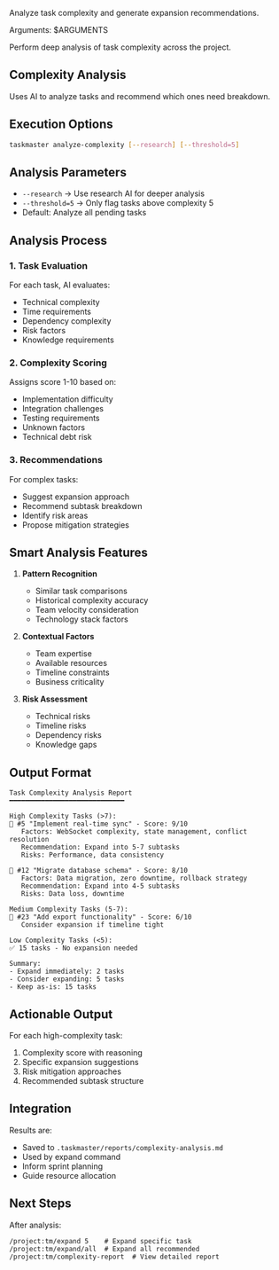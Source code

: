 Analyze task complexity and generate expansion recommendations.

Arguments: $ARGUMENTS

Perform deep analysis of task complexity across the project.

## Complexity Analysis

Uses AI to analyze tasks and recommend which ones need breakdown.

## Execution Options

```bash
taskmaster analyze-complexity [--research] [--threshold=5]
```

## Analysis Parameters

- `--research` → Use research AI for deeper analysis
- `--threshold=5` → Only flag tasks above complexity 5
- Default: Analyze all pending tasks

## Analysis Process

### 1. **Task Evaluation**
For each task, AI evaluates:
- Technical complexity
- Time requirements
- Dependency complexity
- Risk factors
- Knowledge requirements

### 2. **Complexity Scoring**
Assigns score 1-10 based on:
- Implementation difficulty
- Integration challenges
- Testing requirements
- Unknown factors
- Technical debt risk

### 3. **Recommendations**
For complex tasks:
- Suggest expansion approach
- Recommend subtask breakdown
- Identify risk areas
- Propose mitigation strategies

## Smart Analysis Features

1. **Pattern Recognition**
   - Similar task comparisons
   - Historical complexity accuracy
   - Team velocity consideration
   - Technology stack factors

2. **Contextual Factors**
   - Team expertise
   - Available resources
   - Timeline constraints
   - Business criticality

3. **Risk Assessment**
   - Technical risks
   - Timeline risks
   - Dependency risks
   - Knowledge gaps

## Output Format

```
Task Complexity Analysis Report
━━━━━━━━━━━━━━━━━━━━━━━━━━━━━

High Complexity Tasks (>7):
📍 #5 "Implement real-time sync" - Score: 9/10
   Factors: WebSocket complexity, state management, conflict resolution
   Recommendation: Expand into 5-7 subtasks
   Risks: Performance, data consistency

📍 #12 "Migrate database schema" - Score: 8/10
   Factors: Data migration, zero downtime, rollback strategy
   Recommendation: Expand into 4-5 subtasks
   Risks: Data loss, downtime

Medium Complexity Tasks (5-7):
📍 #23 "Add export functionality" - Score: 6/10
   Consider expansion if timeline tight

Low Complexity Tasks (<5):
✅ 15 tasks - No expansion needed

Summary:
- Expand immediately: 2 tasks
- Consider expanding: 5 tasks
- Keep as-is: 15 tasks
```

## Actionable Output

For each high-complexity task:
1. Complexity score with reasoning
2. Specific expansion suggestions
3. Risk mitigation approaches
4. Recommended subtask structure

## Integration

Results are:
- Saved to `.taskmaster/reports/complexity-analysis.md`
- Used by expand command
- Inform sprint planning
- Guide resource allocation

## Next Steps

After analysis:
```
/project:tm/expand 5    # Expand specific task
/project:tm/expand/all  # Expand all recommended
/project:tm/complexity-report  # View detailed report
```